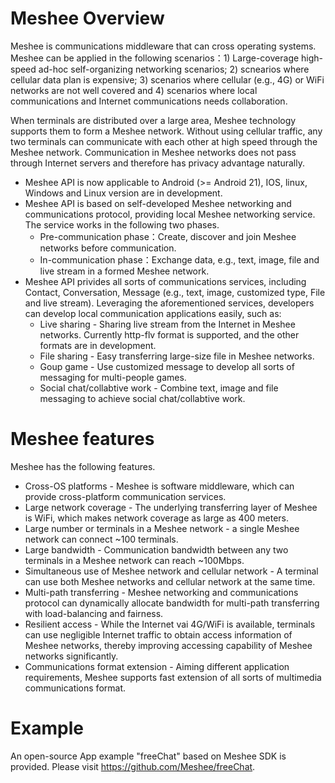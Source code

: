#	Meshee Overview
Meshee is communications middleware that can cross operating systems. Meshee can be applied in the following scenarios：1) Large-coverage high-speed ad-hoc self-organizing networking scenarios; 2) scnearios where cellular data plan is expensive; 3) scenarios where cellular (e.g., 4G) or WiFi networks are not well covered and 4) scenarios where local communications and Internet communications needs collaboration.

When terminals are distributed over a large area, Meshee technology supports them to form a Meshee network. Without using cellular traffic, any two terminals can communicate with each other at high speed through the Meshee network. Communication in Meshee networks does not pass through Internet servers and therefore has privacy advantage naturally.
*	Meshee API is now applicable to Android (>= Android 21), IOS, linux, Windows and Linux version are in development.
*	Meshee API is based on self-developed Meshee networking and communications protocol, providing local Meshee networking service. The service works in the following two phases.
	*	Pre-communication phase：Create, discover and join Meshee networks before communication.
	*	In-communication phase：Exchange data, e.g., text, image, file and live stream in a formed Meshee network.
*	Meshee API privides all sorts of communications services, including Contact, Conversation, Message (e.g., text, image, customized type, File and live stream). Leveraging the aforementioned services, developers can develop local communication applications easily, such as:
	*	Live sharing - Sharing live stream from the Internet in Meshee networks. Currently http-flv format is supported, and the other formats are in development.
	*	File sharing - Easy transferring large-size file in Meshee networks.
	*	Goup game - Use customized message to develop all sorts of messaging for multi-people games.
	*	Social chat/collabtive work - Combine text, image and file messaging to achieve social chat/collabtive work.

#	Meshee features
Meshee has the following features.
*	Cross-OS platforms - Meshee is software middleware, which can provide cross-platform communication services.
*	Large network coverage - The underlying transferring layer of Meshee is WiFi, which makes network coverage as large as 400 meters.
*	Large number or terminals in a Meshee network - a single Meshee network can connect ~100 terminals.
*	Large bandwidth - Communication bandwidth between any two terminals in a Meshee network can reach ~100Mbps.
*	Simultaneous use of Meshee network and cellular network - A terminal can use both Meshee networks and cellular network at the same time.
*	Multi-path transferring - Meshee networking and communications protocol can dynamically allocate bandwidth for multi-path transferring with load-balancing and fairness.
*	Resilient access - While the Internet vai 4G/WiFi is available,  terminals can use negligible Internet traffic to obtain access information of Meshee networks, thereby improving accessing capability of Meshee networks significantly.
*	Communications format extension - Aiming different application requirements, Meshee supports fast extension of all sorts of multimedia communications format.


#	Example
An open-source App example "freeChat" based on Meshee SDK is provided. Please visit https://github.com/Meshee/freeChat.
